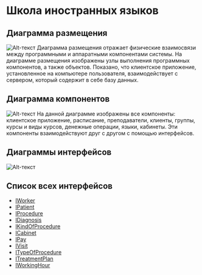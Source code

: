 # Школа иностранных языков
## Диаграмма размещения
![Alt-текст](https://psv4.userapi.com/c848036/u155886715/docs/d2/af652079ae14/diag.png?extra=7ao9Ih4jpKszgqjentS45s9f6wGa1dXL3srJ2i1kr3NokiYIwKPM0lz4lyvz_4o9n6zZgKU1-zPYg0oTF5Fk3d4_5Y2hUWPWpW_bzCEfbW8Aci_iek7K6tVO2McSsvVTYB_BNUWUE3UQnB1P33L2 "Диаграмма размещения")
Диаграмма размещения отражает физические взаимосвязи между программными и аппаратными компонентами системы. 
На диаграмме размещения изображены узлы выполнения программных компонентов, а также объектов. 
Показано, что клиентское приложение, установленное на компьютере пользователя, 
взаимодействует с сервером, который содержит в себе базу данных.
## Диаграмма компонентов
![Alt-текст](https://pp.userapi.com/c852032/v852032686/4ab99/cxj67KwOYEU.jpg "Диаграмма компонентов")
На данной диаграмме изображены все компоненты: клиентское приложение, расписание, преподаватели, клиенты, группы, курсы и виды курсов, денежные операции, языки, кабинеты. 
Эти компоненты взаимодействуют друг с другом с помощью интерфейсов.
## Диаграммы интерфейсов
![Alt-текст](https://pp.userapi.com/c852032/v852032686/4abaa/tXeZTnd-QzY.jpg "Диаграмма интерфейсов")
## Список всех интерфейсов
* [IWorker](https://github.com/gogganesko/Orho/blob/master/docs/IWorker.md "Интерфейс IWorker")
* [IPatient](https://github.com/gogganesko/Orho/blob/master/docs/IPatient.md "Интерфейс IPatient")
* [IProcedure](https://github.com/gogganesko/Orho/blob/master/docs/IProcedure.md "Интерфейс IProcedure")
* [IDiagnosis](https://github.com/gogganesko/Orho/blob/master/docs/IDiagnosis.md "Интерфейс IDiagnosis")
* [IKindOfProcedure](https://github.com/gogganesko/Orho/blob/master/docs/IKindOfProcedure.md "Интерфейс IKindOfProcedure")
* [ICabinet](https://github.com/gogganesko/Orho/blob/master/docs/ICabinet.md "Интерфейс ICabinet")
* [IPay](https://github.com/gogganesko/Orho/blob/master/docs/IPay.md "Интерфейс IPay")
* [IVisit](https://github.com/gogganesko/Orho/blob/master/docs/IVisit.md "Интерфейс IVisit")
* [ITypeOfProcedure](https://github.com/gogganesko/Orho/blob/master/docs/ITypeOfProcedure.md "Интерфейс ITypeOfProcedure")
* [ITreatmentPlan](https://github.com/gogganesko/Orho/blob/master/docs/ITreatmentPlan.md "Интерфейс ITreatmentPlan")
* [IWorkingHour](https://github.com/gogganesko/Orho/blob/master/docs/IWorkingHour.md "Интерфейс IWorkingHour")